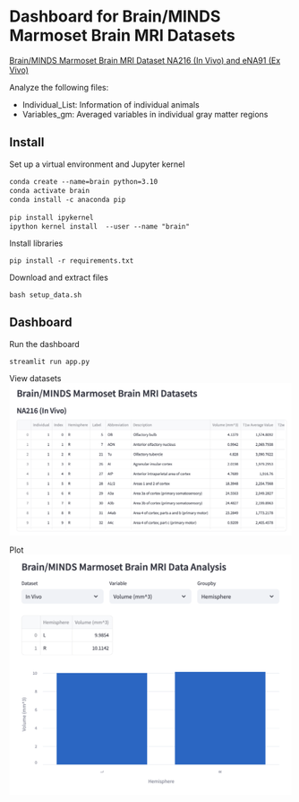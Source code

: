 # Dashboard for Brain/MINDS Marmoset Brain MRI Datasets
[Brain/MINDS Marmoset Brain MRI Dataset NA216 (In Vivo) and eNA91 (Ex Vivo)](https://dataportal.brainminds.jp/marmoset-mri-na216)  

Analyze the following files:
- Individual_List: Information of individual animals
- Variables_gm: Averaged variables in individual gray matter regions


## Install
Set up a virtual environment and Jupyter kernel
```
conda create --name=brain python=3.10
conda activate brain
conda install -c anaconda pip

pip install ipykernel
ipython kernel install  --user --name "brain"
```

Install libraries
```
pip install -r requirements.txt
```

Download and extract files
```
bash setup_data.sh
```

## Dashboard
Run the dashboard
```
streamlit run app.py
```

View datasets  
<img src="images/table.png" width="600">

Plot  
<img src="images/plot.png" width="600">

